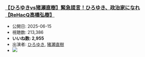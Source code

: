 ### [【ひろゆきvs猪瀬直樹】緊急提言！ひろゆき、政治家になれ【ReHacQ高橋弘樹】](https://www.youtube.com/watch?v=lkiKj7DN8fA)
-   公開日: 2025-06-15
-   視聴数: 213,386
-   **いいね数: 2,955**
-   出演者: [ひろゆき](/rehacq_fan/people/ひろゆき "wikilink"), [猪瀬直樹](/rehacq_fan/people/猪瀬直樹 "wikilink")
- [![](https://img.youtube.com/vi/lkiKj7DN8fA/hqdefault.jpg)](https://www.youtube.com/watch?v=lkiKj7DN8fA)
